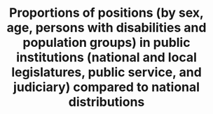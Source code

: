 ---
data_non_statistical: true
goal_meta_link: http://unstats.un.org/sdgs/files/metadata-compilation/Metadata-Goal-16.pdf
goal_meta_link_page: 26
graph: null
graph_status_notes: unk
graph_title: Proportions of positions (by sex, age, persons with disabilities and
  population groups) in public institutions (national and local legislatures, public
  service, and judiciary) compared to national distributions
graph_type: null
graph_type_description: null
has_metadata: true
indicator: 16.7.1
indicator_definition: 'From Goal 16 TST Working Group:This indicator focuses on the
  representativeness aspect of the target, but the presence of diversity also conduces
  to inclusivity and responsiveness of decision-making. The indicator is calculated
  as the number of public service positions held by members of the target group divided
  by the total number of such positions. From OHCHR: Target groups should be identified
  at national level in an inclusive, participatory process, with the direct involvement
  of marginalised and minority groups themselves. The Committee on the Elimination
  of Racial Discrimination (CERD) has made clear that identification as a member of
  a particular ethnic group ''shall, if no justification exists to the contrary, be
  based upon self-identification by the individual concerned.'' This principle also
  applies to other population groups. Target groups may include persons with disabilities,
  ethnic groups, LGBTI persons, indigenous peoples, religious minorities, linguistic
  minorities, youth, older persons, or other groups under-represented in the national
  context. The indicator is calculated as the number of public service positions held
  by members of the target group divided by the total number of such positions.'
indicator_name: Proportions of positions (by sex, age, persons with disabilities and
  population groups) in public institutions (national and local legislatures, public
  service, and judiciary) compared to national distributions
indicator_variable: null
layout: indicator
permalink: /16-7-1/
published: true
rationale_interpretation: "From Goal 16 TST Working Group:\nIn order that decision-making\
  \ be responsive, inclusive, participatory and representative, it is important to\
  \ ensure diversity in representation at all levels of State institutions (central,\
  \ regional and local). \nArticle 25(c) ICCPR provides that citizens should have\
  \ access, on general terms of equality, to public service in their country. General\
  \ Comment 25 of the Human Rights Committee elaborates that access to public service\
  \ should be based on equal opportunity and general principles of merit, and further\
  \ states that the provision of secured tenure would ensure that persons holding\
  \ public service positions are free from political interference or pressures. \n\
  Article 7(c) of the Convention on the Elimination of All Forms of Discrimination\
  \ against Women (CEDAW) stipulates that States should take all appropriate measures\
  \ to eliminate discrimination against women in the political and public life of\
  \ the country and, in particular, ensure to women, on equal terms with men, the\
  \ right to participate in the formulation of government policy and the implementation\
  \ thereof and to hold public office and perform all public functions at all levels\
  \ of government.\n\n From OHCHR: \nIn order that decision-making be responsive,\
  \ inclusive, participatory and representative, it is important to ensure diversity\
  \ in representation at all levels of State institutions (central, regional and local).\
  \ \nArticle 25(c) ICCPR provides that citizens should have access, on general terms\
  \ of equality, to public service in their country. General Comment 25 of the Human\
  \ Rights Committee elaborates that access to public service should be based on equal\
  \ opportunity and general principles of merit, and further states that the provision\
  \ of secured tenure would ensure that persons holding public service positions are\
  \ free from political interference or pressures. \nArticle 7(c) of the Convention\
  \ on the Elimination of All Forms of Discrimination against Women (CEDAW) stipulates\
  \ that States should take all appropriate measures to eliminate discrimination against\
  \ women in the political and public life of the country and, in particular, ensure\
  \ to women, on equal terms with men, the right to participate in the formulation\
  \ of government policy and the implementation thereof and to hold public office\
  \ and perform all public functions at all levels of government. \nIn cases where\
  \ a group is very under-represented or has experienced historical discrimination,\
  \ temporary special measures including minimum quotas on representation may be introduced\
  \ to redress such discrimination. In some circumstances, such as linguistic minorities,\
  \ ensuring access to public services for the group may require over-representation\
  \ of that group in public service posts."
reporting_status: notstarted
sdg_goal: 16
source_active_1: true
source_notes_1: null
source_title_1: null
target: Ensure responsive, inclusive, participatory and representative decision-making
  at all levels.
target_id: '16.7'
title: Proportions of positions (by sex, age, persons with disabilities and population
  groups) in public institutions (national and local legislatures, public service,
  and judiciary) compared to national distributions
un_custodial_agency: UNDP  (Partnering Agencies:UN Women)
un_designated_tier: '3'
variable_description: null
variable_notes: null
---